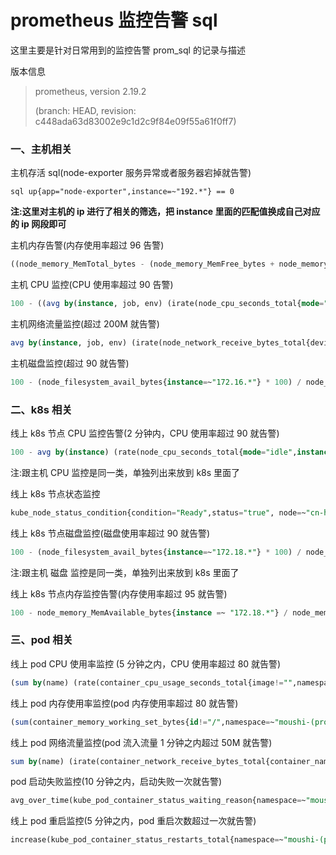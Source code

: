 # prometheus 监控告警 sql

这里主要是针对日常用到的监控告警 prom_sql 的记录与描述

版本信息

> prometheus, version 2.19.2
>
> (branch: HEAD, revision: c448ada63d83002e9c1d2c9f84e09f55a61f0ff7)

### 一、主机相关

主机存活 sql(node-exporter 服务异常或者服务器宕掉就告警)

`sql
up{app="node-exporter",instance=~"192.*"} == 0
`

**注:这里对主机的 ip 进行了相关的筛选，把 instance 里面的匹配值换成自己对应的 ip 网段即可**

主机内存告警(内存使用率超过 96 告警)

```sql
((node_memory_MemTotal_bytes - (node_memory_MemFree_bytes + node_memory_Buffers_bytes + node_memory_Cached_bytes)) / node_memory_MemTotal_bytes) * 100 > 96
```

主机 CPU 监控(CPU 使用率超过 90 告警)

```sql
100 - ((avg by(instance, job, env) (irate(node_cpu_seconds_total{mode="idle"}[30s]))) * 100) > 90
```

主机网络流量监控(超过 200M 就告警)

```sql
avg by(instance, job, env) (irate(node_network_receive_bytes_total{device!="lo"}[5m]) * 8) / (1000 * 1000) > 200
```

主机磁盘监控(超过 90 就告警)

```sql
100 - (node_filesystem_avail_bytes{instance=~"172.16.*"} * 100) / node_filesystem_size_bytes{instance=~"172.16.*"} > 90
```

### 二、k8s 相关

线上 k8s 节点 CPU 监控告警(2 分钟内，CPU 使用率超过 90 就告警)

```sql
100 - avg by(instance) (rate(node_cpu_seconds_total{mode="idle",instance =~ "172.18.*"}[2m])) * 100 > 90
```

注:跟主机 CPU 监控是同一类，单独列出来放到 k8s 里面了

线上 k8s 节点状态监控

```sql
kube_node_status_condition{condition="Ready",status="true", node=~"cn-hangzhou.*"} == 0
```

线上 k8s 节点磁盘监控(磁盘使用率超过 90 就告警)

```sql
100 - (node_filesystem_avail_bytes{instance=~"172.18.*"} * 100) / node_filesystem_size_bytes{instance=~"172.18.*"} > 90
```

注:跟主机 磁盘 监控是同一类，单独列出来放到 k8s 里面了

线上 k8s 节点内存监控告警(内存使用率超过 95 就告警)

```sql
100 - node_memory_MemAvailable_bytes{instance =~ "172.18.*"} / node_memory_MemTotal_bytes{instance =~ "172.18.*"} * 100 > 95
```

### 三、pod 相关

线上 pod CPU 使用率监控 (5 分钟之内，CPU 使用率超过 80 就告警)

```sql
(sum by(name) (rate(container_cpu_usage_seconds_total{image!="",namespace=~"moushi-(prod|pre)"}[5m])) * 100) > 80
```

线上 pod 内存使用率监控(pod 内存使用率超过 80 就告警)

```sql
(sum(container_memory_working_set_bytes{id!="/",namespace=~"moushi-(prod|pre)"}) BY (instance,name,container,pod_name,namespace) / sum(container_spec_memory_limit_bytes{id!="/",namespace=~"moushi-(prod|pre)"} > 0) BY (instance,name,container,pod_name,namespace) * 100) > 98
```

线上 pod 网络流量监控(pod 流入流量 1 分钟之内超过 50M 就告警)

```sql
sum by(name) (irate(container_network_receive_bytes_total{container_name="POD",namespace=~"moushi-(pre|prod)"}[1m])) > 1024 * 1024 * 50
```

pod 启动失败监控(10 分钟之内，启动失败一次就告警)

```sql
avg_over_time(kube_pod_container_status_waiting_reason{namespace=~"moushi-(pre|prod)",reason!="PodInitializing", reason!="ContainerCreating"}[10m]) == 1
```

线上 pod 重启监控(5 分钟之内，pod 重启次数超过一次就告警)

```sql
increase(kube_pod_container_status_restarts_total{namespace=~"moushi-(prod|pre)"}[5m]) > 0
```
